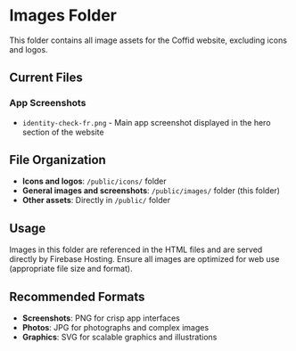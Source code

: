 # Images Folder

This folder contains all image assets for the Coffid website, excluding icons and logos.

## Current Files

### App Screenshots
- `identity-check-fr.png` - Main app screenshot displayed in the hero section of the website

## File Organization

- **Icons and logos**: `/public/icons/` folder
- **General images and screenshots**: `/public/images/` folder (this folder)
- **Other assets**: Directly in `/public/` folder

## Usage

Images in this folder are referenced in the HTML files and are served directly by Firebase Hosting. Ensure all images are optimized for web use (appropriate file size and format).

## Recommended Formats
- **Screenshots**: PNG for crisp app interfaces
- **Photos**: JPG for photographs and complex images
- **Graphics**: SVG for scalable graphics and illustrations
